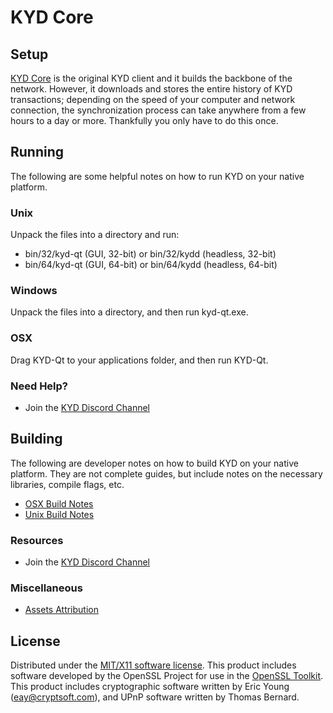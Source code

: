 KYD Core
=====================

Setup
---------------------
[KYD Core](http://kydcoin.io) is the original KYD client and it builds the backbone of the network. However, it downloads and stores the entire history of KYD transactions; depending on the speed of your computer and network connection, the synchronization process can take anywhere from a few hours to a day or more. Thankfully you only have to do this once.

Running
---------------------
The following are some helpful notes on how to run KYD on your native platform.

### Unix

Unpack the files into a directory and run:

- bin/32/kyd-qt (GUI, 32-bit) or bin/32/kydd (headless, 32-bit)
- bin/64/kyd-qt (GUI, 64-bit) or bin/64/kydd (headless, 64-bit)

### Windows

Unpack the files into a directory, and then run kyd-qt.exe.

### OSX

Drag KYD-Qt to your applications folder, and then run KYD-Qt.

### Need Help?

* Join the [KYD Discord Channel](https://discord.gg/zQMrU3s)

Building
---------------------
The following are developer notes on how to build KYD on your native platform. They are not complete guides, but include notes on the necessary libraries, compile flags, etc.

- [OSX Build Notes](build-osx.md)
- [Unix Build Notes](build-unix.md)

### Resources

* Join the [KYD Discord Channel](https://discord.gg/uMHKEm2)

### Miscellaneous
- [Assets Attribution](assets-attribution.md)

License
---------------------
Distributed under the [MIT/X11 software license](http://www.opensource.org/licenses/mit-license.php).
This product includes software developed by the OpenSSL Project for use in the [OpenSSL Toolkit](https://www.openssl.org/). This product includes
cryptographic software written by Eric Young ([eay@cryptsoft.com](mailto:eay@cryptsoft.com)), and UPnP software written by Thomas Bernard.
